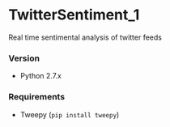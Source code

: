 # TwitterSentiment_1
Real time sentimental analysis of twitter feeds

### Version
 - Python 2.7.x

### Requirements
 - Tweepy (``` pip install tweepy ```)

